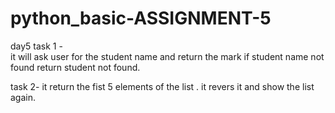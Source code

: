 # python_basic-ASSIGNMENT-5
day5
task 1 -\
it will ask user for the student name and return the mark if student name not found return student not found.

task 2-
it return the fist 5 elements of the list .
it revers it and show the list again.